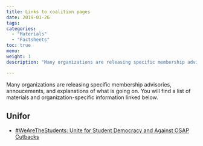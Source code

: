 ```yaml
---
title: Links to coalition pages
date: 2019-01-26
tags:
categories:
  - "Materials"
  - "Factsheets"
toc: true
menu: 
weight: 1
description: "Many organizations are releasing specific membership advisories, annoucements, and explanations of what is going on. You will find a list of materials here."

---
```

Many organizations are releasing specific membership advisories, annoucements, and explanations of what is going on. You will find a list of materials and organization-specific information linked below.

## Unifor

- [#WeAreTheStudents: Unite for Student Democracy and Against OSAP Cutbacks](https://www.unifor.org/en/whats-new/news/wearethestudents-unite-student-democracy-and-against-osap-cutbacks)
